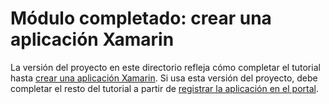 # <a name="completed-module-create-a-xamarin-app"></a>Módulo completado: crear una aplicación Xamarin

La versión del proyecto en este directorio refleja cómo completar el tutorial hasta [crear una aplicación Xamarin](https://docs.microsoft.com/graph/tutorials/xamarin?tutorial-step=1). Si usa esta versión del proyecto, debe completar el resto del tutorial a partir de [registrar la aplicación en el portal](https://docs.microsoft.com/graph/tutorials/xamarin?tutorial-step=2).
